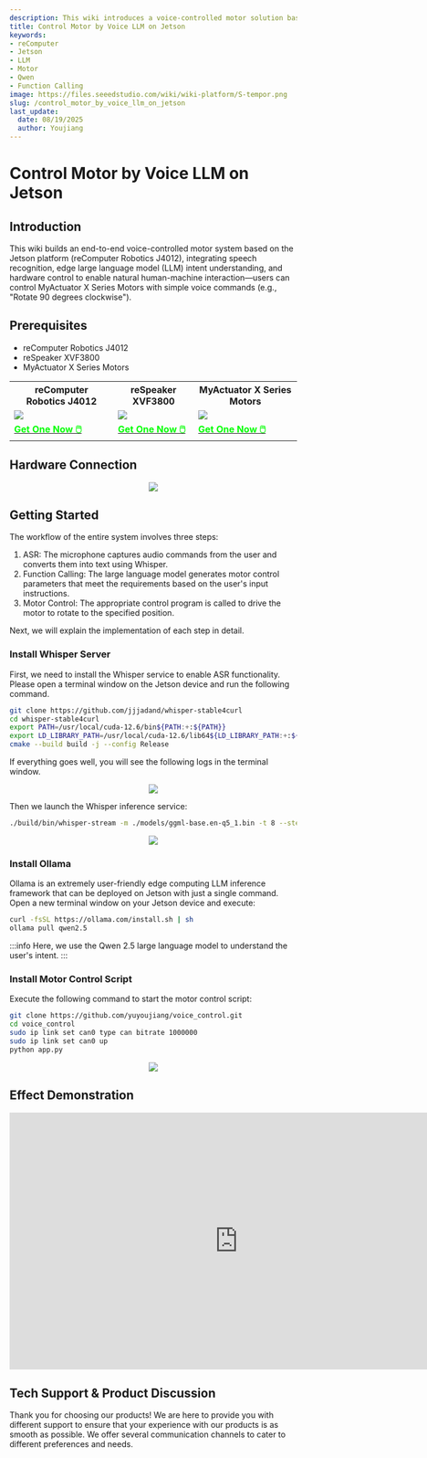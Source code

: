 ```yaml
---
description: This wiki introduces a voice-controlled motor solution based on the Jetson platform, detailing the required hardware, connection methods, and software deployment steps.
title: Control Motor by Voice LLM on Jetson
keywords:
- reComputer
- Jetson
- LLM
- Motor
- Qwen
- Function Calling
image: https://files.seeedstudio.com/wiki/wiki-platform/S-tempor.png
slug: /control_motor_by_voice_llm_on_jetson
last_update:
  date: 08/19/2025
  author: Youjiang
---
```



# Control Motor by Voice LLM on Jetson

## Introduction

This wiki builds an end-to-end voice-controlled motor system based on the Jetson platform (reComputer Robotics J4012), integrating speech recognition, edge large language model (LLM) intent understanding, and hardware control to enable natural human-machine interaction—users can control MyActuator X Series Motors with simple voice commands (e.g., "Rotate 90 degrees clockwise").

## Prerequisites
- reComputer Robotics J4012
- reSpeaker XVF3800
- MyActuator X Series Motors

<div class="table-center">
	<table align="center">
		<tr>
			<th>reComputer Robotics J4012</th>
            <th>reSpeaker XVF3800</th>
            <th>MyActuator X Series Motors</th>
		</tr>
        <tr>
            <td>
                <div style={{textAlign:'center'}}>
                    <img src="https://media-cdn.seeedstudio.com/media/catalog/product/cache/bb49d3ec4ee05b6f018e93f896b8a25d/1/-/1-114110310-recomputer-robotics_2.jpg" style={{width:250, height:'auto'}}/>
                </div>
            </td>
            <td>
                <div style={{textAlign:'center'}}>
                    <img src="https://media-cdn.seeedstudio.com/media/catalog/product/cache/bb49d3ec4ee05b6f018e93f896b8a25d/1/-/1-respeaker-xvf3800-4-mic-array-with-xiao-esp32s3.jpg" style={{width:250, height:'auto'}}/>
                </div>
            </td>
            <td>
                <div style={{textAlign:'center'}}>
                    <img src="https://media-cdn.seeedstudio.com/media/catalog/product/cache/bb49d3ec4ee05b6f018e93f896b8a25d/i/m/image-motor.png" style={{width:250, height:'auto'}}/>
                </div>
            </td>
        </tr>
		<tr>
			<td>
                <div class="get_one_now_container" style={{textAlign: 'center'}}>
                    <a class="get_one_now_item" href="https://www.seeedstudio.com/reComputer-Robotics-J4012-p-6505.html">
                        <strong><span><font color={'FFFFFF'} size={"4"}> Get One Now 🖱️</font></span></strong>
                    </a>
	            </div>
            </td>
            <td>
                <div class="get_one_now_container" style={{textAlign: 'center'}}>
				    <a class="get_one_now_item" href="https://www.seeedstudio.com/ReSpeaker-XVF3800-4-Mic-Array-With-XIAO-ESP32S3-p-6489.html">
				        <strong><span><font color={'FFFFFF'} size={"4"}> Get One Now 🖱️</font></span></strong>
				    </a>
			    </div>
            </td>
            <td>
                <div class="get_one_now_container" style={{textAlign: 'center'}}>
				    <a class="get_one_now_item" href="https://www.seeedstudio.com/Myactuator-X4-P36-Planetary-Actuator-p-6469.html">
				        <strong><span><font color={'FFFFFF'} size={"4"}> Get One Now 🖱️</font></span></strong>
				    </a>
			    </div>
            </td>
		</tr>
	</table>
</div>

## Hardware Connection

<div align="center">
    <img width={900} 
     src="https://files.seeedstudio.com/wiki/reComputer-Jetson/voice_control/hardware_connect.jfif" />
</div>

## Getting Started

The workflow of the entire system involves three steps:

1. ASR: The microphone captures audio commands from the user and converts them into text using Whisper.
2. Function Calling: The large language model generates motor control parameters that meet the requirements based on the user's input instructions.
3. Motor Control: The appropriate control program is called to drive the motor to rotate to the specified position.

Next, we will explain the implementation of each step in detail.

### Install Whisper Server

First, we need to install the Whisper service to enable ASR functionality. Please open a terminal window on the Jetson device and run the following command.

```bash
git clone https://github.com/jjjadand/whisper-stable4curl
cd whisper-stable4curl
export PATH=/usr/local/cuda-12.6/bin${PATH:+:${PATH}}
export LD_LIBRARY_PATH=/usr/local/cuda-12.6/lib64${LD_LIBRARY_PATH:+:${LD_LIBRARY_PATH}}
cmake --build build -j --config Release
```

If everything goes well, you will see the following logs in the terminal window.

<div align="center">
    <img width={900} 
     src="https://files.seeedstudio.com/wiki/reComputer-Jetson/voice_control/whisper.png" />
</div>

Then we launch the Whisper inference service:

```bash
./build/bin/whisper-stream -m ./models/ggml-base.en-q5_1.bin -t 8 --step 0 --length 7000 -vth 0.7 --keep 1200
```

<div align="center">
    <img width={900} 
     src="https://files.seeedstudio.com/wiki/reComputer-Jetson/voice_control/launch_whisper.png" />
</div>

### Install Ollama

Ollama is an extremely user-friendly edge computing LLM inference framework that can be deployed on Jetson with just a single command. Open a new terminal window on your Jetson device and execute:

```bash
curl -fsSL https://ollama.com/install.sh | sh
ollama pull qwen2.5
```

:::info
Here, we use the Qwen 2.5 large language model to understand the user's intent.
:::

### Install Motor Control Script

Execute the following command to start the motor control script:

```bash
git clone https://github.com/yuyoujiang/voice_control.git
cd voice_control
sudo ip link set can0 type can bitrate 1000000
sudo ip link set can0 up
python app.py
```

<div align="center">
    <img width={900} 
     src="https://files.seeedstudio.com/wiki/reComputer-Jetson/voice_control/motor_control.png" />
</div>


## Effect Demonstration


<div align="center">
    <iframe width="800" height="450" src="https://www.youtube.com/embed/ORv8x0aSXfQ" title="🤖 Voice-Controlled Robot: Full Pipeline from Speech Recognition to Motor Control!" frameborder="0" allow="accelerometer; autoplay; clipboard-write; encrypted-media; gyroscope; picture-in-picture; web-share" referrerpolicy="strict-origin-when-cross-origin" allowfullscreen></iframe>
</div>


## Tech Support & Product Discussion

Thank you for choosing our products! We are here to provide you with different support to ensure that your experience with our products is as smooth as possible. We offer several communication channels to cater to different preferences and needs.

<div class="button_tech_support_container">
<a href="https://forum.seeedstudio.com/" class="button_forum"></a> 
<a href="https://www.seeedstudio.com/contacts" class="button_email"></a>
</div>

<div class="button_tech_support_container">
<a href="https://discord.gg/eWkprNDMU7" class="button_discord"></a> 
<a href="https://github.com/Seeed-Studio/wiki-documents/discussions/69" class="button_discussion"></a>
</div>